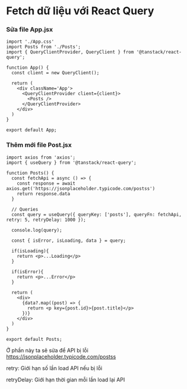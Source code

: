 # Fetch dữ liệu với React Query

### Sửa file App.jsx

```
import './App.css'
import Posts from './Posts';
import { QueryClientProvider, QueryClient } from '@tanstack/react-query';

function App() {
  const client = new QueryClient();

  return (
    <div className='App'>
      <QueryClientProvider client={client}>
        <Posts />
      </QueryClientProvider>
    </div>
  )
}

export default App;
```

### Thêm mới file Post.jsx

```
import axios from 'axios';
import { useQuery } from '@tanstack/react-query';

function Posts() {
  const fetchApi = async () => {
    const response = await axios.get('https://jsonplaceholder.typicode.com/postss')
    return response.data
  }

  // Queries
  const query = useQuery({ queryKey: ['posts'], queryFn: fetchApi, retry: 5, retryDelay: 1000 });

  console.log(query);

  const { isError, isLoading, data } = query;

  if(isLoading){
    return <p>...Loading</p>
  }

  if(isError){
    return <p>...Error</p>
  }

  return (
    <div>
      {data?.map((post) => {
        return <p key={post.id}>{post.title}</p>
      })}
    </div>
  )
}

export default Posts;
```

Ở phần này ta sẽ sửa để API bị lỗi https://jsonplaceholder.typicode.com/postss

retry: Giới hạn số lần load API nếu bị lỗi

retryDelay: Giới hạn thời gian mỗi lần load lại API

<!-- * Bài tiếp theo [Fetch dữ liệu với React Query](session_002_fetch_api_reactquery.md) -->

